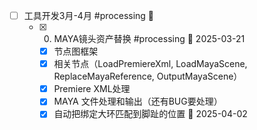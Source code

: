 - [ ] 工具开发3月-4月 #processing 📅 
	- [x] 0. MAYA镜头资产替换 #processing 📅 2025-03-21
		- [x] 节点图框架
		- [x] 相关节点（LoadPremiereXml, LoadMayaScene, ReplaceMayaReference, OutputMayaScene）
		- [x] Premiere XML处理
		- [x] MAYA 文件处理和输出（还有BUG要处理）
		- [x] 自动把绑定大环匹配到脚趾的位置 📅 2025-04-02 
